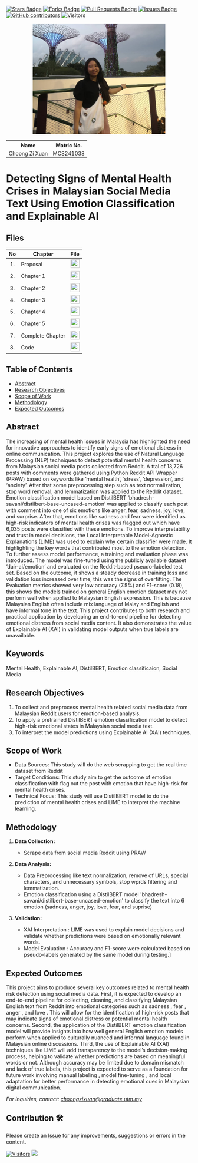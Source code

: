 <a href="https://github.com/drshahizan/research-design/stargazers"><img src="https://img.shields.io/github/stars/drshahizan/research-design" alt="Stars Badge"/></a>
<a href="https://github.com/drshahizan/research-design/network/members"><img src="https://img.shields.io/github/forks/drshahizan/research-design" alt="Forks Badge"/></a>
<a href="https://github.com/drshahizan/research-design/pulls"><img src="https://img.shields.io/github/issues-pr/drshahizan/research-design" alt="Pull Requests Badge"/></a>
<a href="https://github.com/drshahizan/research-design"><img src="https://img.shields.io/github/issues/drshahizan/research-design" alt="Issues Badge"/></a>
<a href="https://github.com/drshahizan/research-design/graphs/contributors"><img alt="GitHub contributors" src="https://img.shields.io/github/contributors/drshahizan/research-design?color=2b9348"></a>
![Visitors](https://api.visitorbadge.io/api/visitors?path=https%3A%2F%2Fgithub.com%2Fdrshahizan%2BDM&labelColor=%23d9e3f0&countColor=%23697689&style=flat)

<p align="center">
  <img height="300px" src="CZX picture.jpeg" alt="Profile Image">
</p>

<table align="center">
  <tr>
    <th>Name</th>
    <th>Matric No.</th>
  </tr>
  <tr>
    <td>Choong Zi Xuan</td>
    <td>MCS241038</td>
  </tr>
</table>

# Detecting Signs of Mental Health Crises in Malaysian Social Media Text Using Emotion Classification and Explainable AI

## Files

| No  | Chapter     |                                                 File |
| :-: | ---------- | :---------------------------------------------------------------------------------------------------: |
|  1.  | Proposal | <a href="proposal/"><img src="img/pdf.svg" width="24px" height="24px"></a> |
|  2.  | Chapter 1 | <a href="Chapter 1/"><img src="img/pdf.svg" width="24px" height="24px"></a> |
|  3.  | Chapter 2 | <a href="Chapter 2/"><img src="img/pdf.svg" width="24px" height="24px"></a> |
|  4.  | Chapter 3 | <a href="Chapter 3/"><img src="img/pdf.svg" width="24px" height="24px"></a> |
|  5.  | Chapter 4 | <a href="Chapter 4/"><img src="img/pdf.svg" width="24px" height="24px"></a> |
|  6.  | Chapter 5 | <a href="Chapter 5/"><img src="img/pdf.svg" width="24px" height="24px"></a> |
|  7.  | Complete Chapter | <a href="Full Chapter/"><img src="img/pdf.svg" width="24px" height="24px"></a> |
|  8.  | Code | <a href="code"><img src="img/python_icon.png" width="24px" height="24px"></a> |


## Table of Contents
- [Abstract](#abstract)
- [Research Objectives](#research-objectives)
- [Scope of Work](#scope-of-work)
- [Methodology](#methodology)
- [Expected Outcomes](#expected-outcomes)

## Abstract

The increasing of mental health issues in Malaysia has highlighted the need for innovative approaches to identify early signs of emotional distress in online communication. This project explores the use of Natural Language Processing (NLP) techniques to detect potential mental health concerns from Malaysian social media posts collected from Reddit. A ttal of 13,726 posts with comments were gathered using Python Reddit API Wrapper (PRAW) based on keywords like ‘mental health’, ‘stress’, ‘depression’, and ‘anxiety’. After that some preprocessing step such as text normalization, stop word removal, and lemmatization was applied to the Reddit dataset. Emotion classification model based on DistilBERT ‘bhadresh-savani/distilbert-base-uncased-emotion’ was applied to classify each post with comment into one of six emotions like anger, fear, sadness, joy, love, and surprise. After that, emotions like sadness and fear were identified as high-risk indicators of mental health crises was flagged out which have 6,035 posts were classified with these emotions. To improve interpretability and trust in model decisions, the Local Interpretable Model-Agnostic Explanations (LIME) was used to explain why certain classifier were made. It highlighting the key words that contributed most to the emotion detection. To further assess model performance, a training and evaluation phase was introduced. The model was fine-tuned using the publicly available dataset ‘dair-ai/emotion’ and evaluated on the Reddit-based pseudo-labeled test set. Based on the outcome, it shows a steady decrease in training loss and validation loss increased over time, this was the signs of overfitting. The Evaluation metrics showed very low accuracy (7.5%) and F1-score (0.18), this shows the models trained on general English emotion dataset may not perform well when applied to Malaysian English expression. This is because Malaysian English often include mix language of Malay and English and have informal tone in the text. This project contributes to both research and practical application by developing an end-to-end pipeline for detecting emotional distress from social media content. It also demonstrates the value of Explainable AI (XAI) in validating model outputs when true labels are unavailable. 



## Keywords

Mental Health, Explainable AI, DistilBERT, Emotion classificaion, Social Media

## Research Objectives

1. To collect and preprocess mental health related social media data from Malaysian Reddit users for emotion-based analysis.
2. To apply a pretrained DistilBERT emotion classification model to detect high-risk emotional states in Malaysian social media text.
3. To interpret the model predictions using Explainable AI (XAI) techniques. 

## Scope of Work
- Data Sources: This study will do the web scrapping to get the real time dataset from Reddit
- Target Conditions: This study aim to get the outcome of emotion classification with flag out the post with emotion that have high-risk for mental health crises.
- Technical Focus: This study will use DistilBERT model to do the prediction of mental health crises and LIME to interpret the machine learning.  

## Methodology

1. **Data Collection:**
   - Scrape data from social media Reddit using PRAW

2. **Data Analysis:**
   - Data Preprocessing like text normalization, remove of URLs, special characters, and unnecessary symbols, stop wprds filtering and lemmatization.
   - Emotion classification using a DistilBERT model 'bhadresh-savani/distilbert-base-uncased-emotion' to classify the text into 6 emotion (sadness, anger, joy, love, fear, and suprise)

3. **Validation:**
   - XAI Interpretation : LIME was used to explain model decisions and validate whether predictions were based on emotionally relevant words.
   - Model Evaluation : Accuracy and F1-score were calculated based on pseudo-labels generated by the same model during testing.]

## Expected Outcomes

This project aims to produce several key outcomes related to mental health risk detection using social media data. First, it is expected to develop an end-to-end pipeline for collecting, cleaning, and classifying Malaysian English text from Reddit into emotional categories such as sadness , fear , anger , and love . This will allow for the identification of high-risk posts that may indicate signs of emotional distress or potential mental health concerns. Second, the application of the DistilBERT emotion classification model will provide insights into how well general English emotion models perform when applied to culturally nuanced and informal language found in Malaysian online discussions. Third, the use of Explainable AI (XAI) techniques like LIME will add transparency to the model’s decision-making process, helping to validate whether predictions are based on meaningful words or not. Although accuracy may be limited due to domain mismatch and lack of true labels, this project is expected to serve as a foundation for future work involving manual labeling , model fine-tuning , and local adaptation for better performance in detecting emotional cues in Malaysian digital communication.

*For inquiries, contact: choongzixuan@graduate.utm.my*

 




## Contribution 🛠️
Please create an [Issue](https://github.com/drshahizan/research-design/issues) for any improvements, suggestions or errors in the content.

[![Visitors](https://api.visitorbadge.io/api/visitors?path=https%3A%2F%2Fgithub.com%2Fdrshahizan&labelColor=%23697689&countColor=%23555555&style=plastic)](https://visitorbadge.io/status?path=https%3A%2F%2Fgithub.com%2Fdrshahizan)
![](https://hit.yhype.me/github/profile?user_id=81284918)



